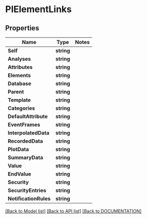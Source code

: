 # PIElementLinks

## Properties
Name | Type | Notes
------------ | ------------- | -------------
**Self** | **string**
**Analyses** | **string**
**Attributes** | **string**
**Elements** | **string**
**Database** | **string**
**Parent** | **string**
**Template** | **string**
**Categories** | **string**
**DefaultAttribute** | **string**
**EventFrames** | **string**
**InterpolatedData** | **string**
**RecordedData** | **string**
**PlotData** | **string**
**SummaryData** | **string**
**Value** | **string**
**EndValue** | **string**
**Security** | **string**
**SecurityEntries** | **string**
**NotificationRules** | **string**

[[Back to Model list]](../../DOCUMENTATION.md#documentation-for-models) [[Back to API list]](../../DOCUMENTATION.md#documentation-for-api-endpoints) [[Back to DOCUMENTATION]](../../DOCUMENTATION.md)
